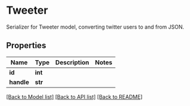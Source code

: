 # Tweeter

Serializer for Tweeter model, converting twitter users to and from JSON.
## Properties
Name | Type | Description | Notes
------------ | ------------- | ------------- | -------------
**id** | **int** |  | 
**handle** | **str** |  | 

[[Back to Model list]](../README.md#documentation-for-models) [[Back to API list]](../README.md#documentation-for-api-endpoints) [[Back to README]](../README.md)



